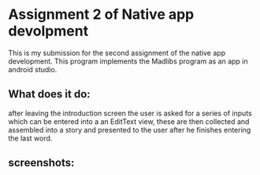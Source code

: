 # Assignment 2 of Native app devolpment

This is my submission for the second assignment of the native app development.
This program implements the Madlibs program as an app in android studio.

## What does it do:

after leaving the introduction screen the user is asked for a series of inputs which can be entered into a an EditText view, these are then collected and assembled into a story and presented to the user after he finishes entering the last word.

## screenshots:


